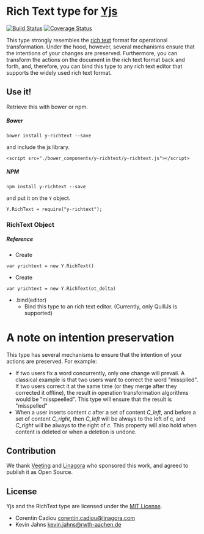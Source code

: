 
# Rich Text type for [Yjs](https://github.com/y-js/richtext)

[![Build Status](https://travis-ci.org/y-js/y-richtext.svg)](https://travis-ci.org/y-js/y-richtext)
[![Coverage Status](https://coveralls.io/repos/y-js/y-richtext/badge.svg)](https://coveralls.io/r/y-js/y-richtext)


This type strongly resembles the [rich text](https://github.com/ottypes/rich-text) format for operational transformation. Under the hood, however, several mechanisms ensure that the intentions of your changes are preserved. Furthermore, you can transform the actions on the document in the rich text format back and forth, and, therefore, you can bind this type to any rich text editor that supports the widely used rich text format.


## Use it!
Retrieve this with bower or npm.

##### Bower
```
bower install y-richtext --save
```

and include the js library.

```
<script src="./bower_components/y-richtext/y-richtext.js"></script>
```

##### NPM
```
npm install y-richtext --save
```
and put it on the `Y` object.

```
Y.RichText = require("y-richtext");
```


### RichText Object

##### Reference
* Create
```
var yrichtext = new Y.RichText()
```
* Create
```
var yrichtext = new Y.RichText(ot_delta)
```
* .bind(editor)
  * Bind this type to an rich text editor. (Currently, only QuillJs is supported)


# A note on intention preservation
This type has several mechanisms to ensure that the intention of your actions are preserved. For example:
* If two users fix a word concurrently, only one change will prevail. A classical example is that two users want to correct the word "missplled". If two users correct it at the same time (or they merge after they corrected it offline), the result in operation transformation algorithms would be "misspeelled". This type will ensure that the result is "misspelled"
* When a user inserts content *c* after a set of content *C_left*, and before a set of content *C_right*, then *C_left* will be always to the left of c, and *C_right* will be always to the right of *c*. This property will also hold when content is deleted or when a deletion is undone.

## Contribution
We thank [Veeting](https://www.veeting.com/) and [Linagora](https://www.linagora.com/) who sponsored this work, and agreed to publish it as Open Source.

## License
Yjs and the RichText type are licensed under the [MIT License](./LICENSE.txt).

- Corentin Cadiou <corentin.cadiou@linagora.com>
- Kevin Jahns <kevin.jahns@rwth-aachen.de>
